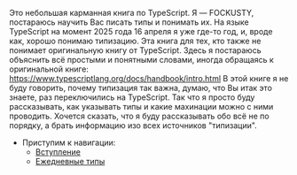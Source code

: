 Это небольшая карманная книга по TypeScript. Я — FOCKUSTY, постараюсь научить Вас писать типы и понимать их. На языке TypeScript на момент 2025 года 16 апреля я уже где-то год, и, вроде как, хорошо понимаю типизацию.
	Эта книга для тех, кто также не понимает оригинальную книгу от TypeScript. Здесь я постараюсь объяснить всё простыми и понятными словами, иногда обращаясь к оригинальной книге: https://www.typescriptlang.org/docs/handbook/intro.html
В этой книге я не буду говорить, почему типизация так важна, думаю, что Вы итак это знаете, раз переключились на TypeScript. Так что я просто буду рассказывать, как указывать типы и какие махинации можно с ними проводить.
	Хочется сказать, что я буду рассказывать обо всё не по порядку, а брать информацию изо всех источников "типизации".

- Приступим к навигации:
	- [Вступление](Начало%20типизации/Начало%20-%20вступление.md)
	- [Ежедневные типы](Начало%20типизации/Ежедневные%20типы.md)